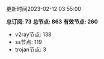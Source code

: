 更新时间2023-02-12 03:55:00

**总订阅: 73**
**总节点: 863**
**有效节点: 260**
- v2ray节点: 138
- ss节点: 119
- trojan节点: 3
